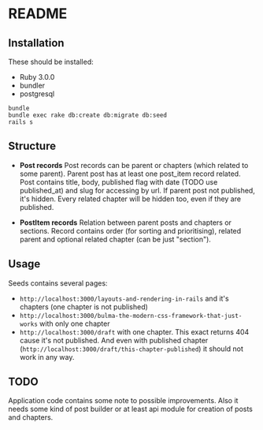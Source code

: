 # README

## Installation

These should be installed:
- Ruby 3.0.0
- bundler
- postgresql

```
bundle
bundle exec rake db:create db:migrate db:seed
rails s
```

## Structure

- **Post records**
  Post records can be parent or chapters (which related to some parent). 
  Parent post has at least one post_item record related.
  Post contains title, body, published flag with date (TODO use published_at) and slug for accessing by url.
  If parent post not published, it's hidden. Every related chapter will be hidden too, even if they are published.
  
- **PostItem records**
  Relation between parent posts and chapters or sections.
  Record contains order (for sorting and prioritising), related parent and optional related chapter (can be just "section").  

## Usage

Seeds contains several pages:
- `http://localhost:3000/layouts-and-rendering-in-rails` and it's chapters (one chapter is not published)
- `http://localhost:3000/bulma-the-modern-css-framework-that-just-works` with only one chapter
- `http://localhost:3000/draft` with one chapter. This exact returns 404 cause it's not published. 
  And even with published chapter (`http://localhost:3000/draft/this-chapter-published`) it should not work in any way.


## TODO

Application code contains some note to possible improvements.
Also it needs some kind of post builder or at least api module for creation of posts and chapters.
